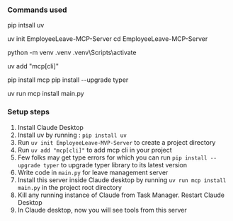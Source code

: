 ### Commands used

pip intsall uv

uv init EmployeeLeave-MCP-Server
cd EmployeeLeave-MCP-Server

python -m venv .venv
.venv\Scripts\activate

uv add "mcp[cli]"

pip install mcp
pip install --upgrade typer

uv run mcp install main.py


### Setup steps

1. Install Claude Desktop
2. Install uv by running : `pip install uv`
3. Run `uv init EmployeeLeave-MVP-Server` to create a project directory
4. Run `uv add "mcp[cli]"` to add mcp cli in your project
5. Few folks may get type errors for which you can run `pip install --upgrade typer` to upgrade typer library to its latest version
6. Write code in `main.py` for leave management server
7. Install this server inside Claude desktop by running `uv run mcp install main.py` in the project root directory
8. Kill any running instance of Claude from Task Manager. Restart Claude Desktop
9. In Claude desktop, now you will see tools from this server